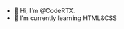 - 👋 Hi, I’m @CodeRTX.
- 🌱 I’m currently learning HTML&CSS

<!---
CodeRTX/CodeRTX is a ✨ special ✨ repository because its `README.md` (this file) appears on your GitHub profile.
You can click the Preview link to take a look at your changes.
--->
